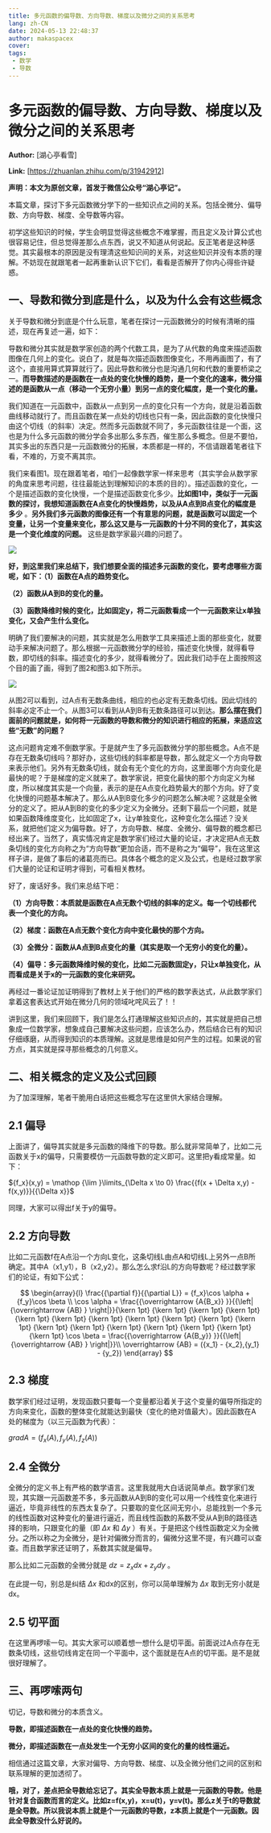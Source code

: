 ```yaml
---
title: 多元函数的偏导数、方向导数、梯度以及微分之间的关系思考
lang: zh-CN
date: 2024-05-13 22:48:37
author: makaspacex
cover:
tags:
 - 数学
 - 导数
---
```


# 多元函数的偏导数、方向导数、梯度以及微分之间的关系思考

 **Author:** [湖心亭看雪]

 **Link:** [https://zhuanlan.zhihu.com/p/31942912]

**声明：本文为原创文章，首发于微信公众号“湖心亭记”。**

本篇文章，探讨下多元函数微分学下的一些知识点之间的关系。包括全微分、偏导数、方向导数、梯度、全导数等内容。

初学这些知识的时候，学生会明显觉得这些概念不难掌握，而且定义及计算公式也很容易记住，但总觉得差那么点东西，说又不知道从何说起。反正笔者是这种感觉。其实最根本的原因是没有理清这些知识间的关系，对这些知识并没有本质的理解。不妨现在就跟笔者一起再重新认识下它们，看看是否解开了你内心得些许疑惑。

## 一、导数和微分到底是什么，以及为什么会有这些概念

关于导数和微分到底是个什么玩意，笔者在探讨一元函数微分的时候有清晰的描述，现在再复述一遍，如下：

导数和微分其实就是数学家创造的两个代数工具，是为了从代数的角度来描述函数图像在几何上的变化。说白了，就是每次描述函数图像变化，不用再画图了，有了这个，直接用算式算算就行了。因此导数和微分也是沟通几何和代数的重要桥梁之一。**而导数描述的是函数在一点处的变化快慢的趋势，是一个变化的速率，微分描述的是函数从一点（移动一个无穷小量）到另一点的变化幅度，是一个变化的量。**

我们知道在一元函数中，函数从一点到另一点的变化只有一个方向，就是沿着函数曲线移动就行了。而且函数在某一点处的切线也只有一条，因此函数的变化快慢只由这个切线（的斜率）决定。然而多元函数就不同了，多元函数往往是一个面，这也是为什么多元函数的微分学会多出那么多东西，催生那么多概念。但是不要怕，其实多出的东西只是一元函数微分的拓展，本质都是一样的，不信请跟着笔者往下看，不难的，万变不离其宗。

我们来看图1。现在跟着笔者，咱们一起像数学家一样来思考（其实学会从数学家的角度来思考问题，往往最能达到理解知识的本质的目的）。描述函数的变化，一个是描述函数的变化快慢，一个是描述函数变化多少。**比如图1中，类似于一元函数的探讨，我想知道函数在A点变化的快慢趋势，以及从A点到B点变化的幅度是多少** 。**另外我们多元函数的图像还有一个有意思的问题，就是函数可以固定一个变量，让另一个变量来变化，那么这又是与一元函数的十分不同的变化了，其实这是一个变化维度的问题。** 这些是数学家最兴趣的问题了。

![](https://cdn.jsdelivr.net/gh/makaspacex/PictureZone@main/picgo/v2-6261a0761f6332cf5d45161edbbc0b51_b.jpg)

**好，到这里我们来总结下，我们想要全面的描述多元函数的变化，要考虑哪些方面呢，如下：（1）函数在A点的趋势变化。**

**（2）函数从A到B的变化的量。**

**（3）函数降维时候的变化，比如固定y，将二元函数看成一个一元函数来让x单独变化，又会产生什么变化。**

明确了我们要解决的问题，其实就是怎么用数学工具来描述上面的那些变化，就要动手来解决问题了。那么根据一元函数微分学的经验，描述变化快慢，就得看导数，即切线的斜率。描述变化的多少，就得看微分了。因此我们动手在上面按照这个目的画了画，得到了图2和图3.如下所示。

![](https://cdn.jsdelivr.net/gh/makaspacex/PictureZone@main/picgo/v2-b48b7df233d5e6d6e3fc4f5419c130be_b.jpg)

从图2可以看到，过A点有无数条曲线，相应的也必定有无数条切线。因此切线的斜率必定不止一个。从图3可以看到从A到B有无数条路径可以到达。**那么摆在我们面前的问题就是，如何将一元函数的导数和微分的知识进行相应的拓展，来适应这些“无数”的问题？**

这点问题肯定难不倒数学家。于是就产生了多元函数微分学的那些概念。A点不是存在无数条切线吗？那好办，这些切线的斜率都是导数，那么就定义一个方向导数来表示他们。另外有无数条切线，就会有无个变化的方向，这里面哪个方向变化是最快的呢？于是梯度的定义就来了。数学家说，把变化最快的那个方向定义为梯度，所以梯度其实是一个向量，表示的是在A点变化趋势最大的那个方向。好了变化快慢的问题基本解决了。那么从A到B变化多少的问题怎么解决呢？这就是全微分的定义了。把从A到B的变化的多少定义为全微分。还剩下最后一个问题，就是如果函数降维度变化，比如固定了x，让y单独变化，这种变化怎么描述？没关系，就把他们定义为偏导数。好了，方向导数、梯度、全微分、偏导数的概念都已经出来了。当然了，真实情况肯定是数学家们经过大量的论证，才决定把A点无数条切线的变化方向称之为“方向导数”更加合适，而不是称之为“偏导”，我在这里这样子讲，是做了事后的诸葛亮而已。具体各个概念的定义及公式，也是经过数学家们大量的论证和证明才得到，可看相关教材。

好了，废话好多。我们来总结下吧：

**（1）方向导数：本质就是函数在A点无数个切线的斜率的定义。每一个切线都代表一个变化的方向。**

**（2）梯度：函数在A点无数个变化方向中变化最快的那个方向。**

**（3）全微分：函数从A点到B点变化的量（其实是取一个无穷小的变化的量）。**

**（4）偏导：多元函数降维时候的变化，比如二元函数固定y，只让x单独变化，从而看成是关于x的一元函数的变化来研究。**

再经过一番论证加证明得到了教材上关于他们的严格的数学表达式，从此数学家们拿着这套表达式开始在微分几何的领域叱咤风云了！！

讲到这里，我们来回顾下，我们是怎么打通理解这些知识点的，其实就是把自己想象成一位数学家，想象成自己要解决这些问题，应该怎么办，然后结合已有的知识仔细琢磨，从而得到知识的本质理解。这就是思维是如何产生的过程。如果说的官方点，其实就是探寻那些概念的几何意义。

## 二、相关概念的定义及公式回顾

为了加深理解，笔者干脆用白话把这些概念写在这里供大家结合理解。

## 2.1 偏导

上面讲了，偏导其实就是多元函数的降维下的导数。那么就非常简单了，比如二元函数关于x的偏导，只需要模仿一元函数导数的定义即可。这里把y看成常量。如下：

${f_x}(x,y) = \mathop {\lim }\limits_{\Delta x \to 0} \frac{{f(x + \Delta x,y) - f(x,y)}}{{\Delta x}}$

同理，大家可以得出f关于y的偏导。

## 2.2 方向导数

比如二元函数f在A点沿一个方向L变化，这条切线L由点A和切线L上另外一点B所确定。其中A（x1,y1），B（x2,y2）。那么怎么求f沿L的方向导数呢？经过数学家们的论证，有如下公式：

$$
\begin{array}{l} \frac{{\partial f}}{{\partial L}} = {f_x}\cos \alpha + {f_y}\cos \beta \\ \cos \alpha = \frac{{\overrightarrow {A{B_x}} }}{{\left| {\overrightarrow {AB} } \right|}}{\kern 1pt} {\kern 1pt} {\kern 1pt} {\kern 1pt} {\kern 1pt} {\kern 1pt} {\kern 1pt} {\kern 1pt} {\kern 1pt} {\kern 1pt} {\kern 1pt} {\kern 1pt} {\kern 1pt} {\kern 1pt} {\kern 1pt} {\kern 1pt} {\kern 1pt} {\kern 1pt} \cos \beta = \frac{{\overrightarrow {A{B_y}} }}{{\left| {\overrightarrow {AB} } \right|}}\\ \overrightarrow {AB} = ({x_1} - {x_2},{y_1} - {y_2}) \end{array}
$$
## 2.3 梯度

数学家们经过证明，发现函数只要每一个变量都沿着关于这个变量的偏导所指定的方向来变化，函数的整体变化就能达到最快（变化的绝对值最大）。因此函数在A处的梯度为（以三元函数为代表）：

$gradA = ({f_x}(A),{f_y}(A),{f_z}(A))$

## 2.4 全微分

全微分的定义书上有严格的数学语言。这里我就用大白话说简单点。数学家们发现，其实跟一元函数差不多，多元函数从A到B的变化可以用一个线性变化来进行逼近，毕竟非线性的东西太复杂了。只要取的变化区间无穷小，总能找到一个多元的线性函数对这种变化的量进行逼近，而且线性函数的系数不受从A到B的路径选择的影响，只跟变化的量（即 $\Delta x$ 和 $\Delta y$ ）有关。于是把这个线性函数定义为全微分。之所以称之为全微分，是针对偏微分而言的，偏微分这里不提，有兴趣可以查查。而且数学家还证明了，系数其实就是偏导。

那么比如二元函数的全微分就是 $dz = {z_x}dx + {z_y}dy$ 。

在此提一句，别总是纠结 $\Delta x$ 和dx的区别，你可以简单理解为 $\Delta x$ 取到无穷小就是dx。

## 2.5 切平面

在这里再啰嗦一句。其实大家可以顺着想一想什么是切平面。前面说过A点存在无数条切线，这些切线肯定在同一个平面中，这个面就是在A点的切平面。是不是就很好理解了。

## 三、再啰嗦两句

切记，导数和微分的本质含义。

**导数，即描述函数在一点处的变化快慢的趋势。**

**微分，即描述函数在一点处发生一个无穷小区间的变化的量的线性逼近。**

相信通过这篇文章，大家对偏导、方向导数、梯度、以及全微分他们之间的区别和联系理解的更加透彻了。

**哦，对了，差点把全导数给忘记了。其实全导数本质上就是一元函数的导数。他是针对复合函数而言的定义。比如z=f(x,y)，x=u(t)，y=v(t)。那么z关于t的导数就是全导数。所以我说本质上就是个一元函数的导数，z本质上就是个一元函数。因此全导数没什么好说的。**

